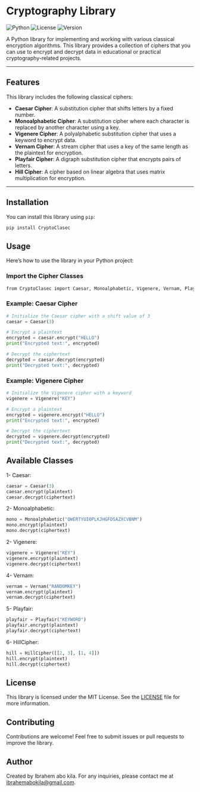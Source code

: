 # Cryptography Library
![Python](https://img.shields.io/badge/Python-3.6%2B-blue)
![License](https://img.shields.io/badge/License-MIT-green)
![Version](https://img.shields.io/badge/Version-1.0.0-orange)

A Python library for implementing and working with various classical encryption algorithms. This library provides a collection of ciphers that you can use to encrypt and decrypt data in educational or practical cryptography-related projects.

---

## Features
This library includes the following classical ciphers:
- **Caesar Cipher**: A substitution cipher that shifts letters by a fixed number.
- **Monoalphabetic Cipher**: A substitution cipher where each character is replaced by another character using a key.
- **Vigenere Cipher**: A polyalphabetic substitution cipher that uses a keyword to encrypt data.
- **Vernam Cipher**: A stream cipher that uses a key of the same length as the plaintext for encryption.
- **Playfair Cipher**: A digraph substitution cipher that encrypts pairs of letters.
- **Hill Cipher**: A cipher based on linear algebra that uses matrix multiplication for encryption.

---

## Installation
You can install this library using `pip`:

```bash
pip install CryptoClasec
```
## Usage
Here’s how to use the library in your Python project:

### Import the Cipher Classes
```bash
from CryptoClasec import Caesar, Monoalphabetic, Vigenere, Vernam, Playfair, HillCipher
```
### Example: Caesar Cipher
```python
# Initialize the Caesar cipher with a shift value of 3
caesar = Caesar(3)

# Encrypt a plaintext
encrypted = caesar.encrypt("HELLO")
print("Encrypted text:", encrypted)

# Decrypt the ciphertext
decrypted = caesar.decrypt(encrypted)
print("Decrypted text:", decrypted)
```
### Example: Vigenere Cipher
```python
# Initialize the Vigenere cipher with a keyword
vigenere = Vigenere("KEY")

# Encrypt a plaintext
encrypted = vigenere.encrypt("HELLO")
print("Encrypted text:", encrypted)

# Decrypt the ciphertext
decrypted = vigenere.decrypt(encrypted)
print("Decrypted text:", decrypted)
```
## Available Classes
1- Caesar:
```python
caesar = Caesar(3)
caesar.encrypt(plaintext)
caesar.decrypt(ciphertext)
```
2- Monoalphabetic:
```python
mono = Monoalphabetic("QWERTYUIOPLKJHGFDSAZXCVBNM")
mono.encrypt(plaintext)
mono.decrypt(ciphertext)

```
2- Vigenere:
```python
vigenere = Vigenere("KEY")
vigenere.encrypt(plaintext)
vigenere.decrypt(ciphertext)
```
4- Vernam:
```python
vernam = Vernam("RANDOMKEY")
vernam.encrypt(plaintext)
vernam.decrypt(ciphertext)
```
5- Playfair:
```python
playfair = Playfair("KEYWORD")
playfair.encrypt(plaintext)
playfair.decrypt(ciphertext)
```
6- HillCipher:
```python
hill = HillCipher([[2, 3], [1, 4]])
hill.encrypt(plaintext)
hill.decrypt(ciphertext)
```
## License
This library is licensed under the MIT License. See the [LICENSE](LICENSE) file for more information.
## Contributing
Contributions are welcome! Feel free to submit issues or pull requests to improve the library.
## Author
Created by Ibrahem abo kila. For any inquiries, please contact me at ibrahemabokila@gmail.com.
